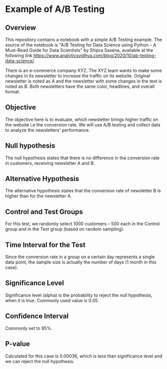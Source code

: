 # Example of A/B Testing 

## Overview

This repository contains a notebook with a simple A/B Testing example.  The source of the notebook is  "A/B Testing for Data Science using Python – A Must-Read Guide for Data Scientists" by Shipra Saxena, available at the following link <https://www.analyticsvidhya.com/blog/2020/10/ab-testing-data-science/>.

There is an e-commerce company XYZ. The XYZ team wants to make some changes in its newsletter to increase the traffic on its website. Original newsletter is noted as A and the newsletter with some changes in the text is noted as B.
Both newsletters have the same color, headlines, and overall format.

## Objective

The objective here is to evaluate, which newsletter brings higher traffic on the website i.e the conversion rate. We will use A/B testing and collect data to analyze the newsletters' performance.

## Null hypothesis

The null hypothesis states that there is no difference in the conversion rate in customers, receiving newsletter A and B.

## Alternative Hypothesis

The alternative hypothesis states that the conversion rate of newsletter B is higher than for the newsletter A.

## Control and Test Groups

For this test, we randomly select 1000 customers – 500 each in the Control group and in the Test group (based on random sampling).

## Time Interval for the Test

Since the conversion rate in a group on a certain day represents a single data point, the sample size is actually the number of days (1 month in this case).

## Significance Level

Significance level (alpha) is the probability to reject the null hypothesis, when it is true. Commonly used value is 0.05.

## Confidence Interval

Commonly set to 95%.

## P-value

Calculated for this case is 0.00036, which is less than significance level and we can reject the null hypothesis.



